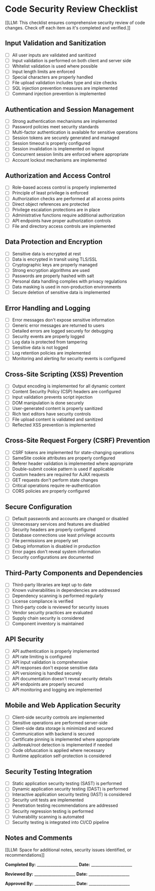 # Code Security Review Checklist

[[LLM: This checklist ensures comprehensive security review of code changes. Check off each item as it's completed and verified.]]

## Input Validation and Sanitization
- [ ] All user inputs are validated and sanitized
- [ ] Input validation is performed on both client and server side
- [ ] Whitelist validation is used where possible
- [ ] Input length limits are enforced
- [ ] Special characters are properly handled
- [ ] File upload validation includes type and size checks
- [ ] SQL injection prevention measures are implemented
- [ ] Command injection prevention is implemented

## Authentication and Session Management
- [ ] Strong authentication mechanisms are implemented
- [ ] Password policies meet security standards
- [ ] Multi-factor authentication is available for sensitive operations
- [ ] Session tokens are securely generated and managed
- [ ] Session timeout is properly configured
- [ ] Session invalidation is implemented on logout
- [ ] Concurrent session limits are enforced where appropriate
- [ ] Account lockout mechanisms are implemented

## Authorization and Access Control
- [ ] Role-based access control is properly implemented
- [ ] Principle of least privilege is enforced
- [ ] Authorization checks are performed at all access points
- [ ] Direct object references are protected
- [ ] Privilege escalation protections are in place
- [ ] Administrative functions require additional authorization
- [ ] API endpoints have proper authorization controls
- [ ] File and directory access controls are implemented

## Data Protection and Encryption
- [ ] Sensitive data is encrypted at rest
- [ ] Data is encrypted in transit using TLS/SSL
- [ ] Cryptographic keys are properly managed
- [ ] Strong encryption algorithms are used
- [ ] Passwords are properly hashed with salt
- [ ] Personal data handling complies with privacy regulations
- [ ] Data masking is used in non-production environments
- [ ] Secure deletion of sensitive data is implemented

## Error Handling and Logging
- [ ] Error messages don't expose sensitive information
- [ ] Generic error messages are returned to users
- [ ] Detailed errors are logged securely for debugging
- [ ] Security events are properly logged
- [ ] Log data is protected from tampering
- [ ] Sensitive data is not logged
- [ ] Log retention policies are implemented
- [ ] Monitoring and alerting for security events is configured

## Cross-Site Scripting (XSS) Prevention
- [ ] Output encoding is implemented for all dynamic content
- [ ] Content Security Policy (CSP) headers are configured
- [ ] Input validation prevents script injection
- [ ] DOM manipulation is done securely
- [ ] User-generated content is properly sanitized
- [ ] Rich text editors have security controls
- [ ] File upload content is validated and sanitized
- [ ] Reflected XSS prevention is implemented

## Cross-Site Request Forgery (CSRF) Prevention
- [ ] CSRF tokens are implemented for state-changing operations
- [ ] SameSite cookie attributes are properly configured
- [ ] Referer header validation is implemented where appropriate
- [ ] Double-submit cookie pattern is used if applicable
- [ ] Custom headers are required for AJAX requests
- [ ] GET requests don't perform state changes
- [ ] Critical operations require re-authentication
- [ ] CORS policies are properly configured

## Secure Configuration
- [ ] Default passwords and accounts are changed or disabled
- [ ] Unnecessary services and features are disabled
- [ ] Security headers are properly configured
- [ ] Database connections use least privilege accounts
- [ ] File permissions are properly set
- [ ] Debug information is disabled in production
- [ ] Error pages don't reveal system information
- [ ] Security configurations are documented

## Third-Party Components and Dependencies
- [ ] Third-party libraries are kept up to date
- [ ] Known vulnerabilities in dependencies are addressed
- [ ] Dependency scanning is performed regularly
- [ ] License compliance is verified
- [ ] Third-party code is reviewed for security issues
- [ ] Vendor security practices are evaluated
- [ ] Supply chain security is considered
- [ ] Component inventory is maintained

## API Security
- [ ] API authentication is properly implemented
- [ ] API rate limiting is configured
- [ ] API input validation is comprehensive
- [ ] API responses don't expose sensitive data
- [ ] API versioning is handled securely
- [ ] API documentation doesn't reveal security details
- [ ] API endpoints are properly secured
- [ ] API monitoring and logging are implemented

## Mobile and Web Application Security
- [ ] Client-side security controls are implemented
- [ ] Sensitive operations are performed server-side
- [ ] Client-side data storage is minimized and secured
- [ ] Communication with backend is secured
- [ ] Certificate pinning is implemented where appropriate
- [ ] Jailbreak/root detection is implemented if needed
- [ ] Code obfuscation is applied where necessary
- [ ] Runtime application self-protection is considered

## Security Testing Integration
- [ ] Static application security testing (SAST) is performed
- [ ] Dynamic application security testing (DAST) is performed
- [ ] Interactive application security testing (IAST) is considered
- [ ] Security unit tests are implemented
- [ ] Penetration testing recommendations are addressed
- [ ] Security regression testing is performed
- [ ] Vulnerability scanning is automated
- [ ] Security testing is integrated into CI/CD pipeline

## Notes and Comments
[[LLM: Space for additional notes, security issues identified, or recommendations]]

**Completed By:** _____________________ **Date:** _____________________

**Reviewed By:** _____________________ **Date:** _____________________

**Approved By:** _____________________ **Date:** _____________________
